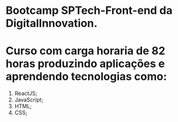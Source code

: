 # Bootcamp SPTech-Front-end da DigitalInnovation.
# Curso com carga horaria de 82 horas produzindo aplicações e aprendendo tecnologias como:
1. ReactJS;
2. JavaScript;
3. HTML;
4. CSS;

